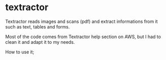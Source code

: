 # textractor
Textractor reads images and scans (pdf) and extract informations from it such as text, tables and forms.

Most of the code comes from Textractor help section on AWS, but I had to clean it and adapt it to my needs.

How to use it;
